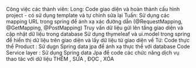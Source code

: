 


Công việc các thành viên:
Long: Code giao diện và hoàn thành cấu hình project - có sử dụng template và tự chỉnh sửa lại
Tuấn: Sử dụng các mapping URL trong spring để ánh xạ xác đường dẫn (@RequestMapping, @GetMapping, @PostMapping)
      Truy vấn dữ liệu gửi lên tầng giao diện và cập nhật dữ liệu trong database
      Sử dụng thymeleaf và ui.model trong spring để hiển thị dữ liệu trên giao diện và lấy dữ liệu từ giao diện về
Tứ:   Code thực thể Product : Sử dụgn Spring data jpa để ánh xạ thực thể với database
      Code Service layer : Sử dụng Spring data Jpa để code các chức năng dịch vụ thao tác với dữ liệu THÊM , SỬA , ĐỌC , XÓA 
